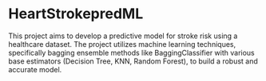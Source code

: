 # HeartStrokepredML
This project aims to develop a predictive model for stroke risk using a healthcare dataset. The project utilizes machine learning techniques, specifically bagging ensemble methods like BaggingClassifier with various base estimators (Decision Tree, KNN, Random Forest), to build a robust and accurate model.
